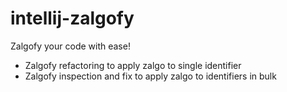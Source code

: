 # intellij-zalgofy

Zalgofy your code with ease!

* Zalgofy refactoring to apply zalgo to single identifier
* Zalgofy inspection and fix to apply zalgo to identifiers in bulk